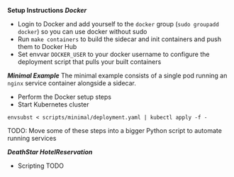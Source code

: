**Setup Instructions**
***Docker***
- Login to Docker and add yourself to the `docker` group (`sudo groupadd docker`) so you can use docker without sudo
- Run `make containers` to build the sidecar and init containers and push them to Docker Hub
- Set envvar `DOCKER_USER` to your docker username to configure the deployment script that pulls your built containers

***Minimal Example***
The minimal example consists of a single pod running an `nginx` service container alongside a sidecar.
- Perform the Docker setup steps
- Start Kubernetes cluster
```
envsubst < scripts/minimal/deployment.yaml | kubectl apply -f -
```
TODO: Move some of these steps into a bigger Python script to automate running services

***DeathStar HotelReservation***
- Scripting TODO
